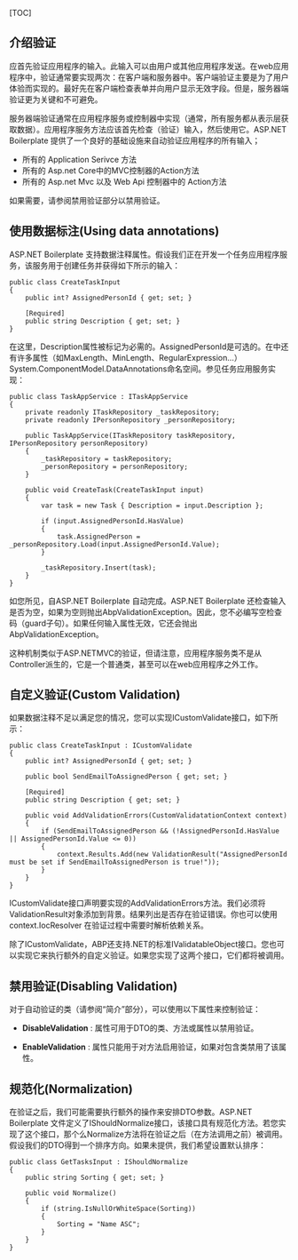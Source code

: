 [TOC]

## 介绍验证

应首先验证应用程序的输入。此输入可以由用户或其他应用程序发送。在web应用程序中，验证通常要实现两次：在客户端和服务器中。客户端验证主要是为了用户体验而实现的。最好先在客户端检查表单并向用户显示无效字段。但是，服务器端验证更为关键和不可避免。

服务器端验证通常在应用程序服务或控制器中实现（通常，所有服务都从表示层获取数据）。应用程序服务方法应该首先检查（验证）输入，然后使用它。ASP.NET Boilerplate 提供了一个良好的基础设施来自动验证应用程序的所有输入；

* 所有的 Application Serivce 方法
* 所有的 Asp.net Core中的MVC控制器的Action方法
* 所有的 Asp.net Mvc 以及 Web Api 控制器中的 Action方法

如果需要，请参阅禁用验证部分以禁用验证。

## 使用数据标注(Using data annotations)

ASP.NET Boilerplate 支持数据注释属性。假设我们正在开发一个任务应用程序服务，该服务用于创建任务并获得如下所示的输入：

```
public class CreateTaskInput
{
    public int? AssignedPersonId { get; set; }

    [Required]
    public string Description { get; set; }
}
```

在这里，Description属性被标记为必需的。AssignedPersonId是可选的。在中还有许多属性（如MaxLength、MinLength、RegularExpression…）System.ComponentModel.DataAnnotations命名空间。参见任务应用服务实现：

```
public class TaskAppService : ITaskAppService
{
    private readonly ITaskRepository _taskRepository;
    private readonly IPersonRepository _personRepository;

    public TaskAppService(ITaskRepository taskRepository, IPersonRepository personRepository)
    {
        _taskRepository = taskRepository;
        _personRepository = personRepository;
    }

    public void CreateTask(CreateTaskInput input)
    {
        var task = new Task { Description = input.Description };

        if (input.AssignedPersonId.HasValue)
        {
            task.AssignedPerson = _personRepository.Load(input.AssignedPersonId.Value);
        }

        _taskRepository.Insert(task);
    }
}
```

如您所见，自ASP.NET Boilerplate 自动完成。ASP.NET Boilerplate 还检查输入是否为空，如果为空则抛出AbpValidationException。因此，您不必编写空检查码（guard子句）。如果任何输入属性无效，它还会抛出AbpValidationException。

这种机制类似于ASP.NETMVC的验证，但请注意，应用程序服务类不是从Controller派生的，它是一个普通类，甚至可以在web应用程序之外工作。

## 自定义验证(Custom Validation)

如果数据注释不足以满足您的情况，您可以实现ICustomValidate接口，如下所示：

```
public class CreateTaskInput : ICustomValidate
{
    public int? AssignedPersonId { get; set; }

    public bool SendEmailToAssignedPerson { get; set; }

    [Required]
    public string Description { get; set; }

    public void AddValidationErrors(CustomValidatationContext context)
    {
        if (SendEmailToAssignedPerson && (!AssignedPersonId.HasValue || AssignedPersonId.Value <= 0))
        {
            context.Results.Add(new ValidationResult("AssignedPersonId must be set if SendEmailToAssignedPerson is true!"));
        }
    }
}
```
ICustomValidate接口声明要实现的AddValidationErrors方法。我们必须将ValidationResult对象添加到背景。结果列出是否存在验证错误。你也可以使用 context.IocResolver 在验证过程中需要时解析依赖关系。

除了ICustomValidate，ABP还支持.NET的标准IValidatableObject接口。您也可以实现它来执行额外的自定义验证。如果您实现了这两个接口，它们都将被调用。

## 禁用验证(Disabling Validation)

对于自动验证的类（请参阅“简介”部分），可以使用以下属性来控制验证：

* __DisableValidation__ : 属性可用于DTO的类、方法或属性以禁用验证。

* __EnableValidation__ : 属性只能用于对方法启用验证，如果对包含类禁用了该属性。

## 规范化(Normalization)

在验证之后，我们可能需要执行额外的操作来安排DTO参数。ASP.NET Boilerplate 文件定义了IShouldNormalize接口，该接口具有规范化方法。若您实现了这个接口，那个么Normalize方法将在验证之后（在方法调用之前）被调用。假设我们的DTO得到一个排序方向。如果未提供，我们希望设置默认排序：

```
public class GetTasksInput : IShouldNormalize
{
    public string Sorting { get; set; }

    public void Normalize()
    {
        if (string.IsNullOrWhiteSpace(Sorting))
        {
            Sorting = "Name ASC";
        }
    }
}
```

